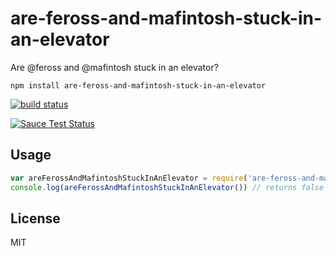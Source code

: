 # are-feross-and-mafintosh-stuck-in-an-elevator

Are @feross and @mafintosh stuck in an elevator?

```
npm install are-feross-and-mafintosh-stuck-in-an-elevator
```

[![build status](http://img.shields.io/travis/mafintosh/are-feross-and-mafintosh-stuck-in-an-elevator.svg?style=flat)](http://travis-ci.org/mafintosh/are-feross-and-mafintosh-stuck-in-an-elevator)

[![Sauce Test Status](https://saucelabs.com/browser-matrix/LinusU.svg)](https://saucelabs.com/u/LinusU)

## Usage

``` js
var areFerossAndMafintoshStuckInAnElevator = require('are-feross-and-mafintosh-stuck-in-an-elevator')
console.log(areFerossAndMafintoshStuckInAnElevator()) // returns false now because we've been rescued!
```

## License

MIT
